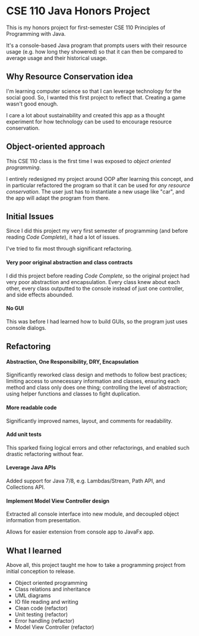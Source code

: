 # CSE 110 Java Honors Project
This is my honors project for first-semester CSE 110 Principles of Programming with Java.

It's a console-based Java program that prompts users with their resource usage (e.g. how long they showered) so that it can then be compared to average usage and their historical usage.

## Why Resource Conservation idea
I'm learning computer science so that I can leverage technology for the social good. So, I wanted this first project to reflect that. Creating a game wasn't good enough.

I care a lot about sustainability and created this app as a thought experiment for how technology can be used to encourage resource conservation.

## Object-oriented approach
This CSE 110 class is the first time I was exposed to *object oriented programming*.

I entirely redesigned my project around OOP after learning this concept, and 
in particular refactored the program so that it can be used for *any 
resource conservation*. The user just has to instantiate a new usage like 
"car", and the app will adapt the program from there.

## Initial Issues
Since I did this project my very first semester of programming (and before 
reading *Code Complete*), it had a lot of issues.

I've tried to fix most through significant refactoring.

#### Very poor original abstraction and class contracts
I did this project before reading *Code Complete*, so the original project 
had very poor abstraction and encapsulation. Every class knew about each 
other, every class outputted to the console instead of just one controller, 
and side effects abounded.

#### No GUI
This was before I had learned how to build GUIs, so the program just uses 
console dialogs. 

## Refactoring

#### Abstraction, One Responsibility, DRY, Encapsulation
Significantly reworked class design and methods to follow best practices; 
limiting access to unnecessary information and classes, ensuring each method 
and class only does one thing; controlling the level of abstraction; using 
helper functions and classes to fight duplication.

#### More readable code
Significantly improved names, layout, and comments for readability. 

#### Add unit tests
This sparked fixing logical errors and other refactorings, and enabled such 
drastic refactoring without fear.

#### Leverage Java APIs
Added support for Java 7/8, e.g. Lambdas/Stream, Path API, and Collections API.

#### Implement Model View Controller design
Extracted all console interface into new module, and decoupled object 
information from presentation.

Allows for easier extension from console app to JavaFx app.

## What I learned
Above all, this project taught me how to take a programming project from initial conception to release.
* Object oriented programming
* Class relations and inheritance
* UML diagrams
* IO file reading and writing
* Clean code (refactor)
* Unit testing (refactor)
* Error handling (refactor)
* Model View Controller (refactor)

